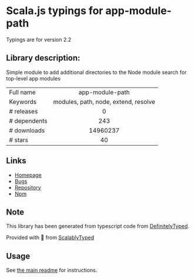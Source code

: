 
# Scala.js typings for app-module-path

Typings are for version 2.2

## Library description:
Simple module to add additional directories to the Node module search for top-level app modules

|                    |                 |
| ------------------ | :-------------: |
| Full name          | app-module-path |
| Keywords           | modules, path, node, extend, resolve |
| # releases         | 0 |
| # dependents       | 243 |
| # downloads        | 14960237 |
| # stars            | 40 |

## Links
- [Homepage](https://github.com/patrick-steele-idem/app-module-path-node)
- [Bugs](https://github.com/patrick-steele-idem/app-module-path-node/issues)
- [Repository](https://github.com/patrick-steele-idem/app-module-path-node)
- [Npm](https://www.npmjs.com/package/app-module-path)
    


## Note
This library has been generated from typescript code from [DefinitelyTyped](https://definitelytyped.org).

Provided with :purple_heart: from [ScalablyTyped](https://github.com/oyvindberg/ScalablyTyped)

## Usage
See [the main readme](../../readme.md) for instructions.


